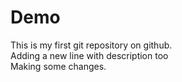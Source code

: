 # Demo
This is my first git repository on github.
<br>
Adding a new line with description too
<br>
Making some changes.
